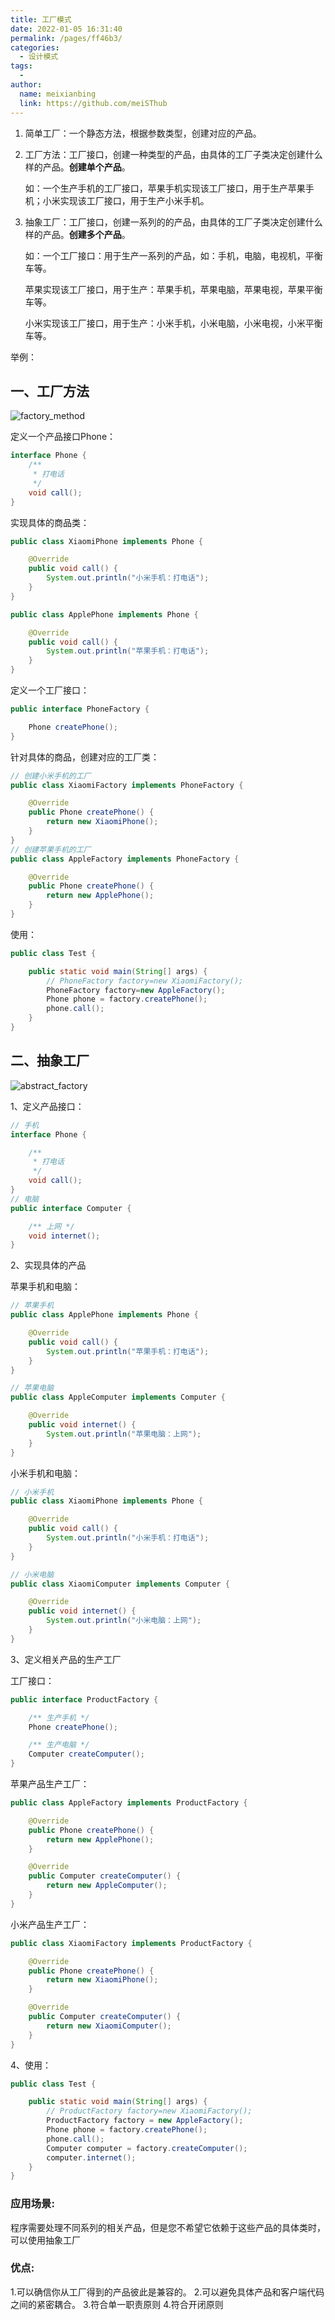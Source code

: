 ```yaml
---
title: 工厂模式
date: 2022-01-05 16:31:40
permalink: /pages/ff46b3/
categories:
  - 设计模式
tags:
  - 
author: 
  name: meixianbing
  link: https://github.com/meiSThub
---
```





1. 简单工厂：一个静态方法，根据参数类型，创建对应的产品。

2. 工厂方法：工厂接口，创建一种类型的产品，由具体的工厂子类决定创建什么样的产品。**创建单个产品**。

   如：一个生产手机的工厂接口，苹果手机实现该工厂接口，用于生产苹果手机；小米实现该工厂接口，用于生产小米手机。

3. 抽象工厂：工厂接口，创建一系列的的产品，由具体的工厂子类决定创建什么样的产品。**创建多个产品**。

   如：一个工厂接口：用于生产一系列的产品，如：手机，电脑，电视机，平衡车等。

   苹果实现该工厂接口，用于生产：苹果手机，苹果电脑，苹果电视，苹果平衡车等。

   小米实现该工厂接口，用于生产：小米手机，小米电脑，小米电视，小米平衡车等。



举例：

## 一、工厂方法

![factory_method](https://raw.githubusercontent.com/meiSThub/BlogImage/master/2020/factory_method.png)

定义一个产品接口Phone：

```java
interface Phone {
    /**
     * 打电话
     */
    void call();
}
```

实现具体的商品类：

```java
public class XiaomiPhone implements Phone {

    @Override
    public void call() {
        System.out.println("小米手机：打电话");
    }
}

public class ApplePhone implements Phone {

    @Override
    public void call() {
        System.out.println("苹果手机：打电话");
    }
}
```

定义一个工厂接口：

```java
public interface PhoneFactory {

    Phone createPhone();
}
```

针对具体的商品，创建对应的工厂类：

```java
// 创建小米手机的工厂
public class XiaomiFactory implements PhoneFactory {

    @Override
    public Phone createPhone() {
        return new XiaomiPhone();
    }
}
// 创建苹果手机的工厂
public class AppleFactory implements PhoneFactory {

    @Override
    public Phone createPhone() {
        return new ApplePhone();
    }
}
```

使用：

```java
public class Test {

    public static void main(String[] args) {
        // PhoneFactory factory=new XiaomiFactory();
        PhoneFactory factory=new AppleFactory();
        Phone phone = factory.createPhone();
        phone.call();
    }
}
```



## 二、抽象工厂

![abstract_factory](https://raw.githubusercontent.com/meiSThub/BlogImage/master/2020/abstract_factory.png)

1、定义产品接口：

```java
// 手机
interface Phone {

    /**
     * 打电话
     */
    void call();
}
// 电脑
public interface Computer {

    /** 上网 */
    void internet();
}

```

2、实现具体的产品

苹果手机和电脑：

```java
// 苹果手机
public class ApplePhone implements Phone {

    @Override
    public void call() {
        System.out.println("苹果手机：打电话");
    }
}

// 苹果电脑
public class AppleComputer implements Computer {

    @Override
    public void internet() {
        System.out.println("苹果电脑：上网");
    }
}

```

小米手机和电脑：

```java
// 小米手机
public class XiaomiPhone implements Phone {

    @Override
    public void call() {
        System.out.println("小米手机：打电话");
    }
}

// 小米电脑
public class XiaomiComputer implements Computer {

    @Override
    public void internet() {
        System.out.println("小米电脑：上网");
    }
}
```

3、定义相关产品的生产工厂

工厂接口：

```java
public interface ProductFactory {

    /** 生产手机 */
    Phone createPhone();

    /** 生产电脑 */
    Computer createComputer();
}
```



苹果产品生产工厂：

```java
public class AppleFactory implements ProductFactory {

    @Override
    public Phone createPhone() {
        return new ApplePhone();
    }

    @Override
    public Computer createComputer() {
        return new AppleComputer();
    }
}
```



小米产品生产工厂：

```java
public class XiaomiFactory implements ProductFactory {

    @Override
    public Phone createPhone() {
        return new XiaomiPhone();
    }

    @Override
    public Computer createComputer() {
        return new XiaomiComputer();
    }
}
```



4、使用：

```java
public class Test {

    public static void main(String[] args) {
        // ProductFactory factory=new XiaomiFactory();
        ProductFactory factory = new AppleFactory();
        Phone phone = factory.createPhone();
        phone.call();
        Computer computer = factory.createComputer();
        computer.internet();
    }
}
```



### 应用场景:

程序需要处理不同系列的相关产品，但是您不希望它依赖于这些产品的具体类时，可以使用抽象工厂

### 优点:

1.可以确信你从工厂得到的产品彼此是兼容的。
2.可以避免具体产品和客户端代码之间的紧密耦合。
3.符合单一职责原则
4.符合开闭原则

